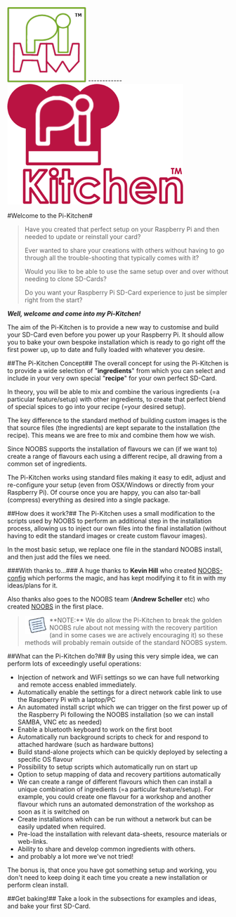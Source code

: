 <img src="https://raw.githubusercontent.com/PiHw/Pi-Kitchen/master/markdown_source/markdown/img/pihwlogotm.png" width=180 />
------------
<img src="https://raw.githubusercontent.com/PiHw/Pi-Kitchen/master/markdown_source/markdown/img/PiKitchen.png" width=400 />

#Welcome to the Pi-Kitchen#

> Have you created that perfect setup on your Raspberry Pi and then needed to update or reinstall your card?
> 
> Ever wanted to share your creations with others without having to go through all the trouble-shooting that typically comes with it?
> 
> Would you like to be able to use the same setup over and over without needing to clone SD-Cards?
> 
> Do you want your Raspberry Pi SD-Card experience to just be simpler right from the start?

***Well, welcome and come into my Pi-Kitchen!***

The aim of the Pi-Kitchen is to provide a new way to customise and build your SD-Card even before you power up your Raspberry Pi.  It should allow you to bake your own bespoke installation which is ready to go right off the first power up, up to date and fully loaded with whatever you desire.


##The Pi-Kitchen Concept##
The overall concept for using the Pi-Kitchen is to provide a wide selection of "**ingredients**" from which you can select and include in your very own special "**recipe**" for your own perfect SD-Card.

In theory, you will be able to mix and combine the various ingredients (=a particular feature/setup) with other ingredients, to create that perfect blend of special spices to go into your recipe (=your desired setup).

The key difference to the standard method of building custom images is the that source files (the ingredients) are kept separate to the installation (the recipe).  This means we are free to mix and combine them how we wish.

Since NOOBS supports the installation of flavours we can (if we want to) create a range of flavours each using a different recipe, all drawing from a common set of ingredients.

The Pi-Kitchen works using standard files making it easy to edit, adjust and re-configure your setup (even from OSX/Windows or directly from your Raspberry Pi).  Of course once you are happy, you can also tar-ball (compress) everything as desired into a single package.


##How does it work?##
The Pi-Kitchen uses a small modification to the scripts used by NOOBS to perform an additional step in the installation process, allowing us to inject our own files into the final installation (without having to edit the standard images or create custom flavour images).

In the most basic setup, we replace one file in the standard NOOBS install, and then just add the files we need.

###With thanks to...###
A huge thanks to **Kevin Hill** who created <a href="https://github.com/procount/noobsconfig">NOOBS-config</a> which performs the magic, and has kept modifying it to fit in with my ideas/plans for it.

Also thanks also goes to the NOOBS team (**Andrew Scheller** etc) who created <a href="https://github.com/raspberrypi/noobs">NOOBS</a> in the first place.

> <img style="float:left" src="https://raw.githubusercontent.com/PiHw/Pi-Kitchen/master/markdown_source/markdown/img/note.png" height=40/>
> **NOTE:** We do allow the Pi-Kitchen to break the golden NOOBS rule about not messing with the recovery partition (and in some cases we are actively encouraging it) so these methods will probably remain outside of the standard NOOBS system.

##What can the Pi-Kitchen do?##
By using this very simple idea, we can perform lots of exceedingly useful operations:

-  Injection of network and WiFi settings so we can have full networking and remote access enabled immediately.
-  Automatically enable the settings for a direct network cable link to use the Raspberry Pi with a laptop/PC
-  An automated install script which we can trigger on the first power up of the Raspberry Pi following the NOOBS installation (so we can install SAMBA, VNC etc as needed)
-  Enable a bluetooth keyboard to work on the first boot
-  Automatically run background scripts to check for and respond to attached hardware (such as hardware buttons)
-  Build stand-alone projects which can be quickly deployed by selecting a specific OS flavour
-  Possibility to setup scripts which automatically run on start up
-  Option to setup mapping of data and recovery partitions automatically
-  We can create a range of different flavours which then can install a unique combination of ingredients (=a particular feature/setup). For example, you could create one flavour for a workshop and another flavour which runs an automated demonstration of the workshop as soon as it is switched on
-  Create installations which can be run without a network but can be easily updated when required.
-  Pre-load the installation with relevant data-sheets, resource materials or web-links.
-  Ability to share and develop common ingredients with others.
-  and probably a lot more we've not tried!
 
 The bonus is, that once you have got something setup and working, you don't need to keep doing it each time you create a new installation or perform clean install.

##Get baking!##
Take a look in the subsections for examples and ideas, and bake your first SD-Card.